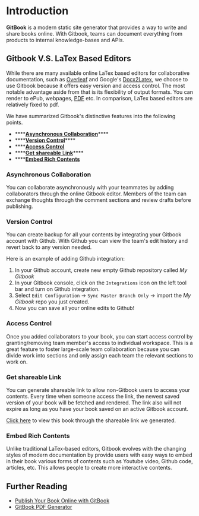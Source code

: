 # Introduction

**GitBook** is a modern static site generator that provides a way to write and share books online. With Gitbook, teams can document everything from products to internal knowledge-bases and APIs.

## Gitbook V.S. LaTex Based Editors

While there are many available online LaTex based editors for collaborative documentation, such as [Overleaf](https://github.com/JingyaXun/gitbook/tree/137069765cbce8ae0b5f1005b1ac228b6579c3d7/introduction-to-gitbook/www.overleaf.com) and Google's [Docx2Latex](https://gsuite.google.com/marketplace/app/docx2latex/415272416461?pann=cwsdp&hl=en), we choose to use Gitbook because it offers easy version and access control. The most notable advantage aside from that is its flexibility of output formats. You can render to ePub, webpages, [PDF](https://github.com/GitbookIO/gitbook-pdf) etc. In comparison, LaTex based editors are relatively fixed to pdf.

We have summarized Gitbook's distinctive features into the following points. 

* \*\*\*\*[**Asynchronous Collaboration**](introduction.md#asynchronous-collaboration)\*\*\*\*
* \*\*\*\*[**Version Control**](introduction.md#version-control)\*\*\*\*
* \*\*\*\*[**Access Control** ](introduction.md#access-control)
* \*\*\*\*[**Get** **shareable** L**ink**](introduction.md#get-shareable-link)\*\*\*\*
* \*\*\*\*[**Embed Rich Contents**](introduction.md#embed-rich-contents)

### A**synchronous Collaboration**

You can collaborate asynchronously with your teammates by adding collaborators through the online Gitbook editor. Members of the team can exchange thoughts through the comment sections and review drafts before publishing. 

### Version Control

You can create backup for all your contents by integrating your Gitbook account with Github. With Github you can view the team's edit history and revert back to any version needed.    
  
Here is an example of adding Github integration:  
1. In your Github account, create new empty Github repository called _My Gitbook_  
2. In your Gitbook console, click on the `Integrations` icon on the left tool bar and turn on Github integration.   
3. Select `Edit Configuration` -&gt; `Sync Master Branch Only` -&gt; import the _My Gitbook_ repo you just created.   
4. Now you  can save all your online edits to Github!

### **Access Control** 

Once you added collaborators to your book, you can start access control by granting/removing team member's access to individual workspace. This is a great feature to foster large-scale team collaboration because you can divide work into sections and only assign each team the relevant sections to work on. 

### **Get** **shareable** L**ink** 

You can generate shareable link to allow non-Gitbook users to access your contents. Every time when someone access the link, the newest saved version of your book will be fetched and rendered. The link also will not expire as long as you have your book saved on an active Gitbook account. 

[Click here](https://jxun.gitbook.io/gitbook-user-guide/) to view this book through the shareable link we generated. 

### **Embed Rich Contents** 

Unlike traditional LaTex-based editors, Gitbook evolves with the changing styles of modern documentation by provide users with easy ways to embed in their book various forms of contents such as Youtube video, Github code, articles, etc. This allows people to create more interactive contents. 



  
  
  







## Further Reading

* [Publish Your Book Online with GitBook](https://medium.com/@rebeccapeltz/publish-your-book-online-with-gitbook-fc0ce9b7f12)
* [GitBook PDF Generator](https://github.com/GitbookIO/gitbook-pdf)

